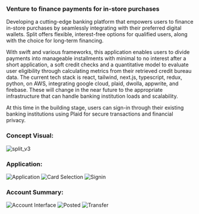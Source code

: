 ### Venture to finance payments for in-store purchases

Developing a cutting-edge banking platform that empowers users to finance in-store purchases by seamlessly integrating with their preferred digital wallets. Split offers flexible, interest-free options for qualified users, along with the choice for long-term financing.

With swift and various frameworks, this application enables users to divide payments into manageable installments with minimal to no interest after a short application, a soft credit checks and a quantitative model to evaluate user eligibility through calculating metrics from their retrieved credit bureau data. The current tech stack is react, tailwind, next.js, typescript, redux, python, on AWS, integrating google cloud, plaid, dwolla, appwrite, and firebase. These will change in the near future to the appropriate infrastructure that can handle banking institution loads and scalability.

At this time in the building stage, users can sign-in through their existing banking institutions using Plaid for secure transactions and financial privacy. 

### Concept Visual:

![split_v3](https://github.com/dylanhans/Split/assets/80360273/d58ab754-fcf9-42d2-9f67-f9628a434f76)

### Application:
![Application](https://github.com/user-attachments/assets/2031b3f9-97b2-4df2-b3cc-be538fb23739)
![Card Selection](https://github.com/user-attachments/assets/3e12312c-42c5-4fa0-b81d-508aa10f6468)
![Signin](https://github.com/user-attachments/assets/d7a39cc5-8743-4c30-8f1f-067fe70cdd3c)

### Account Summary:

![Account Interface](https://github.com/user-attachments/assets/acf6ea39-680b-4c48-951b-a69ea8f55cac)
![Posted](https://github.com/user-attachments/assets/8c88ab3b-16f6-4295-a2d2-c06409343832)
![Transfer](https://github.com/user-attachments/assets/7208e7d0-40de-40cc-a27f-80663a9354fb)





